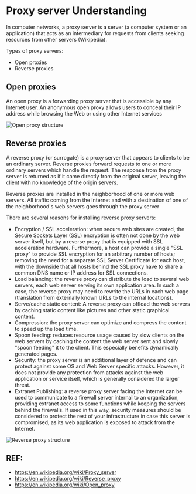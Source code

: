 # Proxy server Understanding
In computer networks, a proxy server is a server (a computer system or an application) that acts as an intermediary for requests from clients seeking resources from other servers (Wikipedia).

Types of proxy servers:
- Open proxies
- Reverse proxies

## Open proxies
An open proxy is a forwarding proxy server that is accessible by any Internet user. An anonymous open proxy allows users to conceal their IP address while browsing the Web or using other Internet services

![Open proxy structure](https://upload.wikimedia.org/wikipedia/commons/thumb/2/27/Open_proxy_h2g2bob.svg/280px-Open_proxy_h2g2bob.svg.png "Open proxy structure")

## Reverse proxies
A reverse proxy (or surrogate) is a proxy server that appears to clients to be an ordinary server. Reverse proxies forward requests to one or more ordinary servers which handle the request. The response from the proxy server is returned as if it came directly from the original server, leaving the client with no knowledge of the origin servers.

Reverse proxies are installed in the neighborhood of one or more web servers. All traffic coming from the Internet and with a destination of one of the neighborhood's web servers goes through the proxy server

There are several reasons for installing reverse proxy servers:
- Encryption / SSL acceleration: when secure web sites are created, the Secure Sockets Layer (SSL) encryption is often not done by the web server itself, but by a reverse proxy that is equipped with SSL acceleration hardware. Furthermore, a host can provide a single "SSL proxy" to provide SSL encryption for an arbitrary number of hosts; removing the need for a separate SSL Server Certificate for each host, with the downside that all hosts behind the SSL proxy have to share a common DNS name or IP address for SSL connections.
- Load balancing: the reverse proxy can distribute the load to several web servers, each web server serving its own application area. In such a case, the reverse proxy may need to rewrite the URLs in each web page (translation from externally known URLs to the internal locations).
- Serve/cache static content: A reverse proxy can offload the web servers by caching static content like pictures and other static graphical content.
- Compression: the proxy server can optimize and compress the content to speed up the load time.
- Spoon feeding: reduces resource usage caused by slow clients on the web servers by caching the content the web server sent and slowly "spoon feeding" it to the client. This especially benefits dynamically generated pages.
- Security: the proxy server is an additional layer of defence and can protect against some OS and Web Server specific attacks. However, it does not provide any protection from attacks against the web application or service itself, which is generally considered the larger threat.
- Extranet Publishing: a reverse proxy server facing the Internet can be used to communicate to a firewall server internal to an organization, providing extranet access to some functions while keeping the servers behind the firewalls. If used in this way, security measures should be considered to protect the rest of your infrastructure in case this server is compromised, as its web application is exposed to attack from the Internet.

![Reverse proxy structure](https://upload.wikimedia.org/wikipedia/commons/thumb/6/67/Reverse_proxy_h2g2bob.svg/280px-Reverse_proxy_h2g2bob.svg.png "Reverse proxy structure")

## REF:
- https://en.wikipedia.org/wiki/Proxy_server
- https://en.wikipedia.org/wiki/Reverse_proxy
- https://en.wikipedia.org/wiki/Open_proxy
